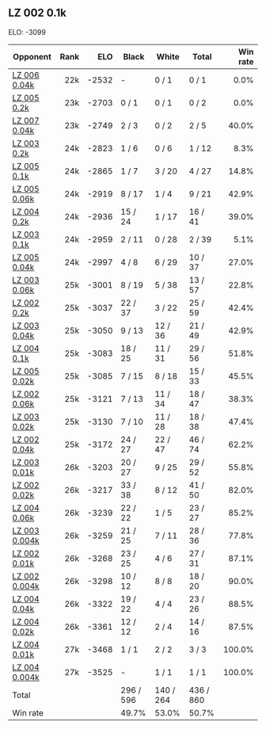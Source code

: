 ## LZ 002 0.1k ##

ELO: -3099

Opponent | Rank | ELO | Black | White | Total | Win rate
---------|-----:|----:|-------|-------|-------|-------:
[LZ 006 0.04k](LZ%20006%200.04k.md) | 22k | -2532 | - | 0 / 1 | 0 / 1 | 0.0%
[LZ 005 0.2k](LZ%20005%200.2k.md) | 23k | -2703 | 0 / 1 | 0 / 1 | 0 / 2 | 0.0%
[LZ 007 0.04k](LZ%20007%200.04k.md) | 23k | -2749 | 2 / 3 | 0 / 2 | 2 / 5 | 40.0%
[LZ 003 0.2k](LZ%20003%200.2k.md) | 24k | -2823 | 1 / 6 | 0 / 6 | 1 / 12 | 8.3%
[LZ 005 0.1k](LZ%20005%200.1k.md) | 24k | -2865 | 1 / 7 | 3 / 20 | 4 / 27 | 14.8%
[LZ 005 0.06k](LZ%20005%200.06k.md) | 24k | -2919 | 8 / 17 | 1 / 4 | 9 / 21 | 42.9%
[LZ 004 0.2k](LZ%20004%200.2k.md) | 24k | -2936 | 15 / 24 | 1 / 17 | 16 / 41 | 39.0%
[LZ 003 0.1k](LZ%20003%200.1k.md) | 24k | -2959 | 2 / 11 | 0 / 28 | 2 / 39 | 5.1%
[LZ 005 0.04k](LZ%20005%200.04k.md) | 24k | -2997 | 4 / 8 | 6 / 29 | 10 / 37 | 27.0%
[LZ 003 0.06k](LZ%20003%200.06k.md) | 25k | -3001 | 8 / 19 | 5 / 38 | 13 / 57 | 22.8%
[LZ 002 0.2k](LZ%20002%200.2k.md) | 25k | -3037 | 22 / 37 | 3 / 22 | 25 / 59 | 42.4%
[LZ 003 0.04k](LZ%20003%200.04k.md) | 25k | -3050 | 9 / 13 | 12 / 36 | 21 / 49 | 42.9%
[LZ 004 0.1k](LZ%20004%200.1k.md) | 25k | -3083 | 18 / 25 | 11 / 31 | 29 / 56 | 51.8%
[LZ 005 0.02k](LZ%20005%200.02k.md) | 25k | -3085 | 7 / 15 | 8 / 18 | 15 / 33 | 45.5%
[LZ 002 0.06k](LZ%20002%200.06k.md) | 25k | -3121 | 7 / 13 | 11 / 34 | 18 / 47 | 38.3%
[LZ 003 0.02k](LZ%20003%200.02k.md) | 25k | -3130 | 7 / 10 | 11 / 28 | 18 / 38 | 47.4%
[LZ 002 0.04k](LZ%20002%200.04k.md) | 25k | -3172 | 24 / 27 | 22 / 47 | 46 / 74 | 62.2%
[LZ 003 0.01k](LZ%20003%200.01k.md) | 26k | -3203 | 20 / 27 | 9 / 25 | 29 / 52 | 55.8%
[LZ 002 0.02k](LZ%20002%200.02k.md) | 26k | -3217 | 33 / 38 | 8 / 12 | 41 / 50 | 82.0%
[LZ 004 0.06k](LZ%20004%200.06k.md) | 26k | -3239 | 22 / 22 | 1 / 5 | 23 / 27 | 85.2%
[LZ 003 0.004k](LZ%20003%200.004k.md) | 26k | -3259 | 21 / 25 | 7 / 11 | 28 / 36 | 77.8%
[LZ 002 0.01k](LZ%20002%200.01k.md) | 26k | -3268 | 23 / 25 | 4 / 6 | 27 / 31 | 87.1%
[LZ 002 0.004k](LZ%20002%200.004k.md) | 26k | -3298 | 10 / 12 | 8 / 8 | 18 / 20 | 90.0%
[LZ 004 0.04k](LZ%20004%200.04k.md) | 26k | -3322 | 19 / 22 | 4 / 4 | 23 / 26 | 88.5%
[LZ 004 0.02k](LZ%20004%200.02k.md) | 26k | -3361 | 12 / 12 | 2 / 4 | 14 / 16 | 87.5%
[LZ 004 0.01k](LZ%20004%200.01k.md) | 27k | -3468 | 1 / 1 | 2 / 2 | 3 / 3 | 100.0%
[LZ 004 0.004k](LZ%20004%200.004k.md) | 27k | -3525 | - | 1 / 1 | 1 / 1 | 100.0%
Total | | | 296 / 596 | 140 / 264 | 436 / 860 | 
Win rate| | | 49.7% | 53.0% | 50.7% | 

